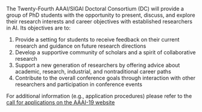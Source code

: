 The Twenty-Fourth AAAI/SIGAI Doctoral Consortium (DC) will provide a group of PhD students with the opportunity to present, discuss, and explore their research interests and career objectives with established researchers in AI. Its objectives are to:

1. Provide a setting for students to receive feedback on their current research and guidance on future research directions
1. Develop a supportive community of scholars and a spirit of collaborative research
1. Support a new generation of researchers by offering advice about academic, research, industrial, and nontraditional career paths
1. Contribute to the overall conference goals through interaction with other researchers and participation in conference events

For additional information (e.g., application procedures) please refer to the [call for applications on the AAAI-19 website](http://aaai.org/Conferences/AAAI-19/aaai19dccall/)

